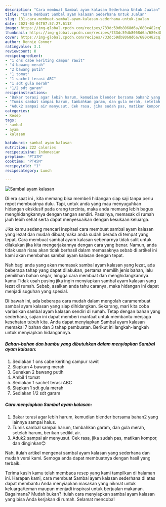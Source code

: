 ```yaml
---
description: "Cara membuat Sambal ayam kalasan Sederhana Untuk Jualan"
title: "Cara membuat Sambal ayam kalasan Sederhana Untuk Jualan"
slug: 131-cara-membuat-sambal-ayam-kalasan-sederhana-untuk-jualan
date: 2021-03-04T07:57:27.611Z
image: https://img-global.cpcdn.com/recipes/733dc59db8068d6a/680x482cq70/sambal-ayam-kalasan-foto-resep-utama.jpg
thumbnail: https://img-global.cpcdn.com/recipes/733dc59db8068d6a/680x482cq70/sambal-ayam-kalasan-foto-resep-utama.jpg
cover: https://img-global.cpcdn.com/recipes/733dc59db8068d6a/680x482cq70/sambal-ayam-kalasan-foto-resep-utama.jpg
author: Ronnie Conner
ratingvalue: 3.1
reviewcount: 8
recipeingredient:
- "1 ons cabe keriting campur rawit"
- "4 bawang merah"
- "2 bawang putih"
- "1 tomat"
- "1 sachet terasi ABC"
- "1 sdt gula merah"
- "1/2 sdt garam"
recipeinstructions:
- "Bakar terasi agar lebih harum, kemudian blender bersama bahan2 yang lainnya sampai halus."
- "Tumis sambal sampai harum, tambahkan garam, dan gula merah, setelah harum, berikan sedikit air."
- "Aduk2 sampai air menyusut. Cek rasa, jika sudah pas, matikan kompor, dan dinginkan😊"
categories:
- Resep
tags:
- sambal
- ayam
- kalasan

katakunci: sambal ayam kalasan 
nutrition: 222 calories
recipecuisine: Indonesian
preptime: "PT37M"
cooktime: "PT45M"
recipeyield: "1"
recipecategory: Lunch

---
```



![Sambal ayam kalasan](https://img-global.cpcdn.com/recipes/733dc59db8068d6a/680x482cq70/sambal-ayam-kalasan-foto-resep-utama.jpg)

Di era  saat ini , kita memang bisa membeli hidangan siap saji tanpa perlu repot membuatnya dulu. Tapi, untuk anda yang mau menyuguhkan hidangan eksklusif pada orang tercinta, maka anda memang lebih bagus menghidangkannya dengan tangan sendiri. Pasalnya, memasak di rumah jauh lebih sehat serta dapat menyesuaikan dengan kesukaan keluarga.

Jika kamu sedang mencari inspirasi cara membuat sambal ayam kalasan yang lezat dan mudah dibuat,maka anda sudah berada di tempat yang tepat. Cara membuat sambal ayam kalasan  sebenarnya tidak sulit untuk dilakukan jika kita mengerjakannya dengan cara yang benar. Namun, anda tidak usah risau akan tidak berhasil dalam memasaknya 
sebab di artikel ini kami akan membahas sambal ayam kalasan dengan tepat.  



Nah bagi anda yang akan memasak sambal ayam kalasan yang lezat, ada beberapa tahap yang dapat dilakukan, pertama memilih jenis bahan, lalu pemilihan bahan segar, hingga cara membuat dan menghidangkannya. kamu Tidak usah pusing jika ingin menyiapkan sambal ayam kalasan yang lezat di rumah. Sebab, asalkan anda  tahu caranya, maka hidangan ini dapat menjadi suguhan yang spesial.

Di bawah ini, ada beberapa cara mudah dalam mengolah caramembuat sambal ayam kalasan yang siap dihidangkan. Sekarang, mari kita coba variasikan sambal ayam kalasan sendiri di rumah. Tetap dengan bahan yang sederhana, sajian ini dapat memberi manfaat untuk membantu menjaga kesehatan tubuh kita. Anda dapat menyiapkan Sambal ayam kalasan memakai 7 bahan dan 3 tahap pembuatan. Berikut ini langkah-langkah untuk menyiapkan hidangannya.

<!--inarticleads1-->

##### Bahan-bahan dan bumbu yang dibutuhkan dalam menyiapkan Sambal ayam kalasan:

1. Sediakan 1 ons cabe keriting campur rawit
1. Siapkan 4 bawang merah
1. Gunakan 2 bawang putih
1. Ambil 1 tomat
1. Sediakan 1 sachet terasi ABC
1. Siapkan 1 sdt gula merah
1. Sediakan 1/2 sdt garam




<!--inarticleads2-->

##### Cara menyiapkan Sambal ayam kalasan:

1. Bakar terasi agar lebih harum, kemudian blender bersama bahan2 yang lainnya sampai halus.
1. Tumis sambal sampai harum, tambahkan garam, dan gula merah, setelah harum, berikan sedikit air.
1. Aduk2 sampai air menyusut. Cek rasa, jika sudah pas, matikan kompor, dan dinginkan😊




Nah, itulah artikel mengenai  sambal ayam kalasan  yang sederhana dan mudah versi kami. Semoga anda dapat membuatnya dengan hasil yang terbaik. 

Terima kasih kamu telah membaca resep yang kami tampilkan di halaman ini. Harapan kami, cara membuat  Sambal ayam kalasan sederhana di atas dapat membantu Anda menyiapkan masakan yang nikmat untuk keluarga/teman maupun menjadi inspirasi untuk berjualan makanan. Bagaimana? Mudah bukan? Itulah cara menyiapkan sambal ayam kalasan yang bisa Anda kerjakan di rumah. Selamat mencoba!

